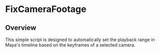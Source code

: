 # FixCameraFootage

## Overview
This simple script is designed to automatically set the playback range in Maya's timeline based on the keyframes of a selected camera.

